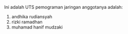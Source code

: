 Ini adalah UTS pemograman jaringan 
anggotanya adalah: 
1. andhika rudiansyah
2. rizki ramadhan
3. muhamad hanif mudzaki
